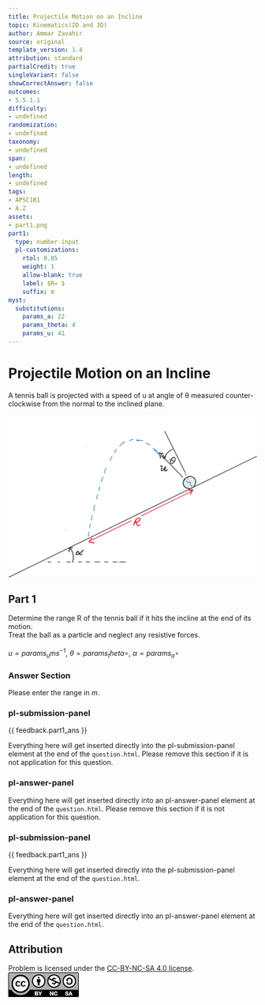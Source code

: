 ```yaml
---
title: Projectile Motion on an Incline
topic: Kinematics(2D and 3D)
author: Ammar Zavahir
source: original
template_version: 1.4
attribution: standard
partialCredit: true
singleVariant: false
showCorrectAnswer: false
outcomes:
- 5.5.1.1
difficulty:
- undefined
randomization:
- undefined
taxonomy:
- undefined
span:
- undefined
length:
- undefined
tags:
- APSC181
- A.Z
assets:
- part1.png
part1:
  type: number-input
  pl-customizations:
    rtol: 0.05
    weight: 1
    allow-blank: true
    label: $R= $
    suffix: m
myst:
  substitutions:
    params_a: 22
    params_theta: 4
    params_u: 41
---
```

# Projectile Motion on an Incline
A tennis ball is projected with a speed of u at angle of θ measured counter-clockwise from the normal to the inclined plane.

<img src="part1.png" width=600>

## Part 1

Determine the range R of the tennis ball if it hits the incline at the end of its motion.<br>
Treat the ball as a particle and neglect any resistive forces.<br><br>
$u = {{ params_u }}ms^{-1}$, $\theta = {{ params_theta }}\circ$, $\alpha = {{ params_a }}\circ$

### Answer Section

Please enter the range in $m$.

### pl-submission-panel

{{ feedback.part1_ans }}

Everything here will get inserted directly into the pl-submission-panel element at the end of the `question.html`.
Please remove this section if it is not application for this question.

### pl-answer-panel

Everything here will get inserted directly into an pl-answer-panel element at the end of the `question.html`.
Please remove this section if it is not application for this question.

### pl-submission-panel

{{ feedback.part1_ans }}

Everything here will get inserted directly into the pl-submission-panel element at the end of the `question.html`.

### pl-answer-panel

Everything here will get inserted directly into an pl-answer-panel element at the end of the `question.html`.

## Attribution

Problem is licensed under the [CC-BY-NC-SA 4.0 license](https://creativecommons.org/licenses/by-nc-sa/4.0/).<br> ![The Creative Commons 4.0 license requiring attribution-BY, non-commercial-NC, and share-alike-SA license.](https://raw.githubusercontent.com/firasm/bits/master/by-nc-sa.png)